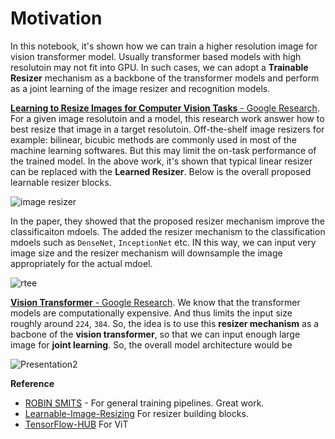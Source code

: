 # Motivation 

In this notebook, it's shown how we can train a higher resolution image for vision transformer model. Usually transformer based models with high resolutoin may not fit into GPU. In such cases, we can adopt a **Trainable Resizer** mechanism as a backbone of the transformer models and perform as a joint  learning of the image resizer and recognition models.

[**Learning to Resize Images for Computer Vision Tasks** - Google Research](https://arxiv.org/pdf/2103.09950v1.pdf). For a given image resolutoin and a model, this research work answer how to best resize that image in a target resolutoin. Off-the-shelf image resizers for example: bilinear, bicubic methods are commonly used in most of the machine learning softwares. But this may limit the on-task performance of the trained model. In the above work, it's shown that typical linear resizer can be replaced with the **Learned Resizer**. Below is the overall proposed learnable resizer blocks.

![image resizer](https://user-images.githubusercontent.com/17668390/138250657-29995830-b903-447f-8729-09b72b90ab3c.png)

In the paper, they showed that the proposed resizer mechanism improve the classificaiton mdoels. The added the resizer mechanism to the classification mdoels such as `DenseNet`, `InceptionNet` etc. IN this way, we can input very image size and the resizer mechanism will downsample the image appropriately for the actual mdoel. 

![rtee](https://user-images.githubusercontent.com/17668390/138254072-f87daa13-12cc-4c6a-9145-a567f644cb12.png)

[**Vision Transformer** - Google Research](https://arxiv.org/pdf/2010.11929.pdf). We know that the transformer models are computationally expensive. And thus limits the input size roughly around `224`, `384`. So, the idea is to use this **resizer mechanism** as a bacbone of the **vision transformer**, so that we can input enough large image for **joint learning**. So, the overall model architecture would be 

![Presentation2](https://user-images.githubusercontent.com/17668390/138256285-c24f98db-ce35-4877-8741-221fd57d895e.jpg)

**Reference**

- [ROBIN SMITS](https://www.kaggle.com/rsmits/effnet-b2-feature-models-catboost#SET-TPU-/-GPU) - For general training pipelines. Great work. 
- [Learnable-Image-Resizing](https://github.com/sayakpaul/Learnable-Image-Resizing) For resizer building blocks. 
- [TensorFlow-HUB](https://github.com/sayakpaul/ViT-jax2tf) For ViT 
